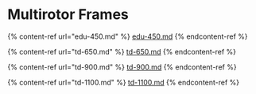 # Multirotor Frames

{% content-ref url="edu-450.md" %}
[edu-450.md](edu-450.md)
{% endcontent-ref %}

{% content-ref url="td-650.md" %}
[td-650.md](td-650.md)
{% endcontent-ref %}

{% content-ref url="td-900.md" %}
[td-900.md](td-900.md)
{% endcontent-ref %}

{% content-ref url="td-1100.md" %}
[td-1100.md](td-1100.md)
{% endcontent-ref %}

